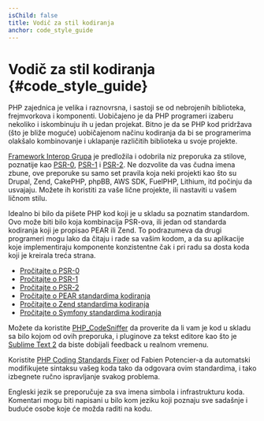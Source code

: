 ```yaml
---
isChild: false
title: Vodič za stil kodiranja
anchor: code_style_guide
---
```


# Vodič za stil kodiranja {#code_style_guide}

PHP zajednica je velika i raznovrsna, i sastoji se od nebrojenih biblioteka, frejmvorkova i komponenti. Uobičajeno je da
PHP programeri izaberu nekoliko i iskombinuju ih u jedan projekat. Bitno je da se PHP kod pridržava (što je bliže
moguće) uobičajenom načinu kodiranja da bi se programerima olakšalo kombinovanje i uklapanje različitih biblioteka u
svoje projekte.

[Framework Interop Grupa][fig] je predložila i odobrila niz preporuka za stilove, poznatije kao [PSR-0][psr0],
[PSR-1][psr1] i [PSR-2][psr2]. Ne dozvolite da vas čudna imena zbune, ove preporuke su samo set pravila koja neki
projekti kao što su Drupal, Zend, CakePHP, phpBB, AWS SDK, FuelPHP, Lithium, itd počinju da usvajaju. Možete ih
koristiti za vaše lične projekte, ili nastaviti u vašem ličnom stilu.

Idealno bi bilo da pišete PHP kod koji je u skladu sa poznatim standardom. Ovo može biti bilo koja kombinacija PSR-ova,
ili jedan od standarda kodiranja koji je propisao PEAR ili Zend. To podrazumeva da drugi programeri mogu lako da čitaju
i rade sa vašim kodom, a da su aplikacije koje implementiraju komponente konzistentne čak i pri radu sa dosta koda koji
je kreirala treća strana.

* [Pročitajte o PSR-0][psr0]
* [Pročitajte o PSR-1][psr1]
* [Pročitajte o PSR-2][psr2]
* [Pročitajte o PEAR standardima kodiranja][pear-cs]
* [Pročitajte o Zend standardima kodiranja][zend-cs]
* [Pročitajte o Symfony standardima kodiranja][symfony-cs]

Možete da koristite [PHP_CodeSniffer][phpcs] da proverite da li vam je kod u skladu sa bilo kojom od ovih preporuka, i
pluginove za tekst editore kao što je [Sublime Text 2][st-cs] da biste dobijali feedback u realnom vremenu.

Koristite [PHP Coding Standards Fixer][phpcsfixer] od Fabien Potencier-a da automatski modifikujete sintaksu vašeg koda
tako da odgovara ovim standardima, i tako izbegnete ručno ispravljanje svakog problema.

Engleski jezik se preporučuje za sva imena simbola i infrastrukturu koda. Komentari mogu biti napisani u bilo kom jeziku
koji poznaju sve sadašnje i buduće osobe koje će možda raditi na kodu.

[fig]: http://www.php-fig.org/
[psr0]: https://github.com/php-fig/fig-standards/blob/master/accepted/PSR-0.md
[psr1]: https://github.com/php-fig/fig-standards/blob/master/accepted/PSR-1-basic-coding-standard.md
[psr2]: https://github.com/php-fig/fig-standards/blob/master/accepted/PSR-2-coding-style-guide.md
[pear-cs]: http://pear.php.net/manual/en/standards.php
[zend-cs]: http://framework.zend.com/wiki/display/ZFDEV2/Coding+Standards
[symfony-cs]: http://symfony.com/doc/current/contributing/code/standards.html
[phpcs]: http://pear.php.net/package/PHP_CodeSniffer/
[st-cs]: https://github.com/benmatselby/sublime-phpcs
[phpcsfixer]: http://cs.sensiolabs.org/
[phptools]: https://github.com/dericofilho/php.tools
[sublime-phpfmt]: https://github.com/dericofilho/sublime-phpfmt
